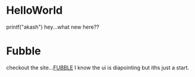 # HelloWorld
printf("akash")
hey...what new here??


# Fubble 
checkout the site...[FUBBLE](http://fubble.tk/)
I know the ui is diapointing but iths just a start.
